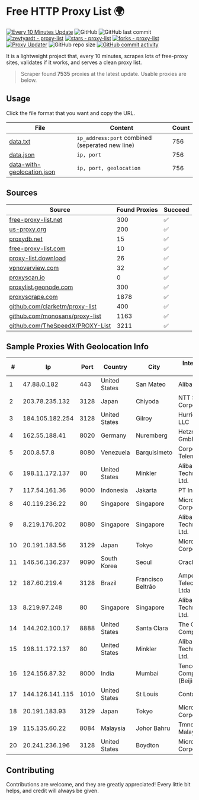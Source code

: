 
# Free HTTP Proxy List 🌍

[![Every 10 Minutes Update](https://github.com/mertguvencli/http-proxy-list/actions/workflows/main.yml/badge.svg?branch=main)](https://github.com/mertguvencli/http-proxy-list/actions/workflows/main.yml)
![GitHub](https://img.shields.io/github/license/mertguvencli/http-proxy-list)
![GitHub last commit](https://img.shields.io/github/last-commit/mertguvencli/http-proxy-list)
[![zevtyardt - proxy-list](https://img.shields.io/static/v1?label=zevtyardt&message=proxy-list&color=blue&logo=github)](https://github.com/zevtyardt/proxy-list "Go to GitHub repo")
[![stars - proxy-list](https://img.shields.io/github/stars/zevtyardt/proxy-list?style=social)](https://github.com/zevtyardt/proxy-list)
[![forks - proxy-list](https://img.shields.io/github/forks/zevtyardt/proxy-list?style=social)](https://github.com/zevtyardt/proxy-list)
[![Proxy Updater](https://github.com/zevtyardt/proxy-list/workflows/Proxy%20Updater/badge.svg)](https://github.com/zevtyardt/proxy-list/actions?query=workflow:"Proxy+Updater")
![GitHub repo size](https://img.shields.io/github/repo-size/zevtyardt/proxy-list)
[![GitHub commit activity](https://img.shields.io/github/commit-activity/m/zevtyardt/proxy-list?logo=commits)](https://github.com/zevtyardt/proxy-list/commits/main)

It is a lightweight project that, every 10 minutes, scrapes lots of free-proxy sites, validates if it works, and serves a clean proxy list.

> Scraper found **7535** proxies at the latest update. Usable proxies are below.

## Usage

Click the file format that you want and copy the URL.

|File|Content|Count|
|----|-------|-----|
|[data.txt](https://raw.githubusercontent.com/mertguvencli/http-proxy-list/main/proxy-list/data.txt)|`ip_address:port` combined (seperated new line)|756|
|[data.json](https://raw.githubusercontent.com/mertguvencli/http-proxy-list/main/proxy-list/data.json)|`ip, port`|756|
|[data-with-geolocation.json](https://raw.githubusercontent.com/mertguvencli/http-proxy-list/main/proxy-list/data-with-geolocation.json)|`ip, port, geolocation`|756|

## Sources

|Source|Found Proxies|Succeed|
|------|-------------|-------|
|[free-proxy-list.net](https://free-proxy-list.net)|300|✅|
|[us-proxy.org](https://www.us-proxy.org)|200|✅|
|[proxydb.net](http://proxydb.net)|15|✅|
|[free-proxy-list.com](https://free-proxy-list.com/?page=&port=&type%5B%5D=http&type%5B%5D=https&up_time=0&search=Search)|10|✅|
|[proxy-list.download](https://www.proxy-list.download/HTTP)|26|✅|
|[vpnoverview.com](https://vpnoverview.com/privacy/anonymous-browsing/free-proxy-servers)|32|✅|
|[proxyscan.io](https://www.proxyscan.io)|0|✅|
|[proxylist.geonode.com](https://proxylist.geonode.com/api/proxy-list?limit=300&page=1&sort_by=lastChecked&sort_type=desc&protocols=http,https)|300|✅|
|[proxyscrape.com](https://api.proxyscrape.com/v2/?request=displayproxies&protocol=http&timeout=10000&country=all&ssl=all&anonymity=all)|1878|✅|
|[github.com/clarketm/proxy-list](https://raw.githubusercontent.com/clarketm/proxy-list/master/proxy-list-raw.txt)|400|✅|
|[github.com/monosans/proxy-list](https://raw.githubusercontent.com/monosans/proxy-list/main/proxies/http.txt)|1163|✅|
|[github.com/TheSpeedX/PROXY-List](https://raw.githubusercontent.com/TheSpeedX/PROXY-List/master/http.txt)|3211|✅|


## Sample Proxies With Geolocation Info

|#|Ip|Port|Country|City|Internet Service Provider|
|-|--|----|-------|----|-------------------------|
|1|47.88.0.182|443|United States|San Mateo|Alibaba.com LLC|
|2|203.78.235.132|3128|Japan|Chiyoda|NTT SmartConnect Corporation|
|3|184.105.182.254|3128|United States|Gilroy|Hurricane Electric LLC|
|4|162.55.188.41|8020|Germany|Nuremberg|Hetzner Online GmbH|
|5|200.8.57.8|8080|Venezuela|Barquisimeto|Corporación Telemic C.A.|
|6|198.11.172.137|80|United States|Minkler|Alibaba (US) Technology Co., Ltd.|
|7|117.54.161.36|9000|Indonesia|Jakarta|PT IndoInternet|
|8|40.119.236.22|80|Singapore|Singapore|Microsoft Corporation|
|9|8.219.176.202|8080|Singapore|Singapore|Alibaba (US) Technology Co., Ltd.|
|10|20.191.183.56|3129|Japan|Tokyo|Microsoft Corporation|
|11|146.56.136.237|9090|South Korea|Seoul|Oracle Corporation|
|12|187.60.219.4|3128|Brazil|Francisco Beltrão|Ampernet TelecomunicaÔÔes Ltda|
|13|8.219.97.248|80|Singapore|Singapore|Alibaba (US) Technology Co., Ltd.|
|14|144.202.100.17|8888|United States|Santa Clara|The Constant Company|
|15|198.11.172.137|80|United States|Minkler|Alibaba (US) Technology Co., Ltd.|
|16|124.156.87.32|8000|India|Mumbai|Tencent Cloud Computing (Beijing) Co|
|17|144.126.141.115|1010|United States|St Louis|Contabo Inc.|
|18|20.191.183.93|3129|Japan|Tokyo|Microsoft Corporation|
|19|115.135.60.22|8084|Malaysia|Johor Bahru|Tmnet, Telekom Malaysia Bhd.|
|20|20.241.236.196|3128|United States|Boydton|Microsoft Corporation|



## Contributing

Contributions are welcome, and they are greatly appreciated! Every
little bit helps, and credit will always be given.

